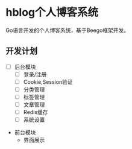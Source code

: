 # hblog个人博客系统

Go语言开发的个人博客系统，基于Beego框架开发。

## 开发计划

- [ ] 后台模块
  - [ ] 登录/注册
  - [ ] Cookie,Session验证
  - [ ] 分类管理
  - [ ] 标签管理
  - [ ] 文章管理
  - [ ] Redis缓存
  - [ ] 系统设置
- 前台模块
  - 界面展示

